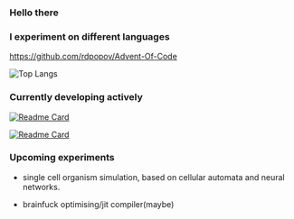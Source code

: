### Hello there
<!-- General Kenobi -->

### I experiment on different languages
https://github.com/rdpopov/Advent-Of-Code

![Top Langs](https://github-readme-stats.vercel.app/api/top-langs/?username=rdpopov&exclude_repo=.dofiles,.nvim,CCTree,azenburn&size_weight=0.6&count_weight=0.1&layout=donut&langs_count=6)

### Currently developing actively
[![Readme Card](https://github-readme-stats.vercel.app/api/pin/?username=rdpopov&repo=nvim-sak)](https://github.com/rdpopov/nvim-sak)

[![Readme Card](https://github-readme-stats.vercel.app/api/pin/?username=rdpopov&repo=weatherstation)](https://github.com/rdpopov/weatherstation)

### Upcoming experiments
- single cell organism simulation, based on cellular automata and neural networks.

- brainfuck optimising/jit compiler(maybe)
